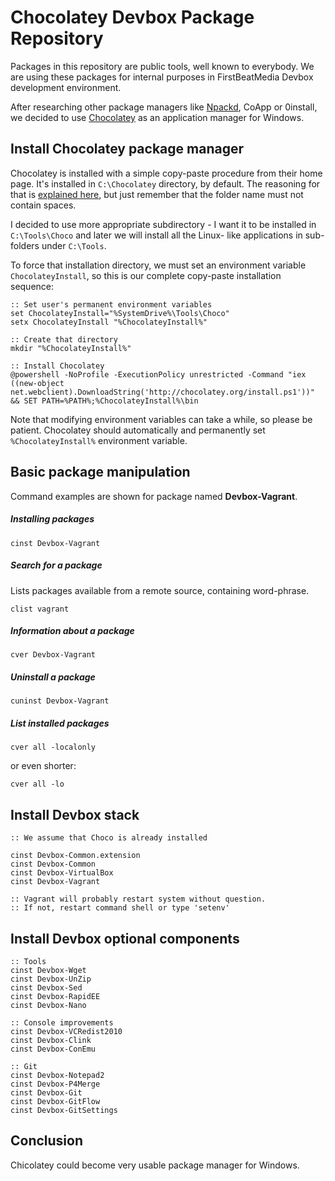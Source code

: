 Chocolatey Devbox Package Repository
====================================

Packages in this repository are public tools, well known to everybody.
We are using these packages for internal purposes in FirstBeatMedia
Devbox development environment.

After researching other package managers like [Npackd][npackd], CoApp or
0install, we decided to use [Chocolatey][choco] as an application
manager for Windows.

## Install Chocolatey package manager

Chocolatey is installed with a simple copy-paste procedure from their
home page. It's installed in `C:\Chocolatey` directory, by default. The
reasoning for that is [explained here][dir], but just remember that the
folder name must not contain spaces.

I decided to use more appropriate subdirectory - I want it to be
installed in `C:\Tools\Choco` and later we will install all the Linux-
like applications in sub-folders under `C:\Tools`.

To force that installation directory, we must set an environment
variable `ChocolateyInstall`, so this is our complete copy-paste
installation sequence:

    :: Set user's permanent environment variables
    set ChocolateyInstall="%SystemDrive%\Tools\Choco"
    setx ChocolateyInstall "%ChocolateyInstall%"

    :: Create that directory
    mkdir "%ChocolateyInstall%"

    :: Install Chocolatey
    @powershell -NoProfile -ExecutionPolicy unrestricted -Command "iex ((new-object net.webclient).DownloadString('http://chocolatey.org/install.ps1'))" && SET PATH=%PATH%;%ChocolateyInstall%\bin

Note that modifying environment variables can take a while, so please be
patient. Chocolatey should automatically and permanently set
`%ChocolateyInstall%` environment variable.

[dir]: https://github.com/chocolatey/chocolatey/wiki/Installation

## Basic package manipulation

Command examples are shown for package named __Devbox-Vagrant__.

##### Installing packages

    cinst Devbox-Vagrant

##### Search for a package

Lists packages available from a remote source, containing word-phrase.

    clist vagrant

##### Information about a package

    cver Devbox-Vagrant

##### Uninstall a package

    cuninst Devbox-Vagrant

##### List installed packages

    cver all -localonly

or even shorter:

    cver all -lo

## Install Devbox stack

    :: We assume that Choco is already installed
    
    cinst Devbox-Common.extension
    cinst Devbox-Common
    cinst Devbox-VirtualBox
    cinst Devbox-Vagrant

    :: Vagrant will probably restart system without question.
    :: If not, restart command shell or type 'setenv'

## Install Devbox optional components

    :: Tools
    cinst Devbox-Wget
    cinst Devbox-UnZip
    cinst Devbox-Sed
    cinst Devbox-RapidEE
    cinst Devbox-Nano

    :: Console improvements
    cinst Devbox-VCRedist2010
    cinst Devbox-Clink
    cinst Devbox-ConEmu

    :: Git
    cinst Devbox-Notepad2
    cinst Devbox-P4Merge
    cinst Devbox-Git
    cinst Devbox-GitFlow
    cinst Devbox-GitSettings

## Conclusion

Chicolatey could become very usable package manager for Windows.

[choco]: http://chocolatey.org/
[npackd]: https://code.google.com/p/windows-package-manager/

